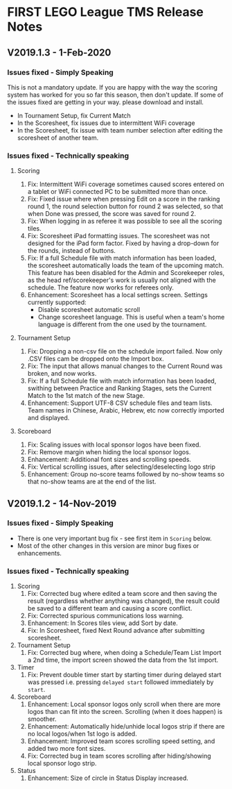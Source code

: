 # FIRST LEGO League TMS Release Notes

## V2019.1.3 - 1-Feb-2020

### Issues fixed - Simply Speaking

This is not a mandatory update. If you are happy with the way the scoring system has worked for you so far this season, then don't update. If some of the issues fixed are getting in your way. please download and install.

- In Tournament Setup, fix Current Match
- In the Scoresheet, fix issues due to intermittent WiFi coverage
- In the Scoresheet, fix issue with team number selection after editing the scoresheet of another team.

### Issues fixed - Technically speaking

1. Scoring
    1. Fix: Intermittent WiFi coverage sometimes caused scores entered on a tablet or WiFi connected PC to be submitted more than once.
    1. Fix: Fixed issue where when pressing Edit on a score in the ranking round 1, the round selection button for round 2 was selected, so that when Done was pressed, the score was saved for round 2.
    1. Fix: When logging in as referee it was possible to see all the scoring tiles.
    1. Fix: Scoresheet iPad formatting issues. The scoresheet was not designed for the iPad form factor. Fixed by having a drop-down for the rounds, instead of buttons.
    1. Fix: If a full Schedule file with match information has been loaded, the scoresheet automatically loads the team of the upcoming match. This feature has been disabled for the Admin and Scorekeeper roles, as the head ref/scorekeeper's work is usually not aligned with the schedule. The feature now works for referees only.
    1. Enhancement: Scoresheet has a local settings screen. Settings currently supported:
        - Disable scoresheet automatic scroll
        - Change scoresheet language. This is useful when a team's home language is different from the one used by the tournament.

1. Tournament Setup
    1. Fix: Dropping a non-csv file on the schedule import failed. Now only .CSV files cam be dropped onto the Import box.
    1. Fix: The input that allows manual changes to the Current Round was broken, and now works.
    1. Fix: If a full Schedule file with match information has been loaded, swithing between Practice and Ranking Stages, sets the Current Match to the 1st match of the new Stage.
    1. Enhancement: Support UTF-8 CSV schedule files and team lists. Team names in Chinese, Arabic, Hebrew, etc now correctly imported and displayed.

1. Scoreboard
    1. Fix: Scaling issues with local sponsor logos have been fixed.
    1. Fix: Remove margin when hiding the local sponsor logos.
    1. Enhancement: Additional font sizes and scrolling speeds.
    1. Fix: Vertical scrolling issues, after selecting/deselecting logo strip
    1. Enhancement: Group no-score teams followed by no-show teams so that no-show teams are at the end of the list.

## V2019.1.2 - 14-Nov-2019

### Issues fixed - Simply Speaking

- There is one very important bug fix - see first item in `Scoring` below.
- Most of the other changes in this version are minor bug fixes or enhancements.

### Issues fixed - Technically speaking

1. Scoring
    1. Fix: Corrected bug where edited a team score and then saving the result (regardless whether anything was changed), the result could be saved to a different team and causing a score conflict.
    1. Fix: Corrected spurious communications loss warning.
    1. Enhancement: In Scores tiles view, add Sort by date.
    1. Fix: In Scoresheet, fixed Next Round advance after submitting scoresheet.
1. Tournament Setup
    1. Fix: Corrected bug where, when doing a Schedule/Team List Import a 2nd time, the import screen showed the data from the 1st import.
1. Timer
    1. Fix: Prevent double timer start by starting timer during delayed start was pressed i.e. pressing `delayed start` followed immediately by `start`.
1. Scoreboard
    1. Enhancement: Local sponsor logos only scroll when there are more logos than can fit into the screen. Scrolling (when it does happen) is smoother.
    1. Enhancement: Automatically hide/unhide local logos strip if there are no local logos/when 1st logo is added.
    1. Enhancement: Improved team scores scrolling speed setting, and added two more font sizes.
    1. Fix: Corrected bug in team scores scrolling after hiding/showing local sponsor logo strip.
1. Status
    1. Enhancement: Size of circle in Status Display increased.